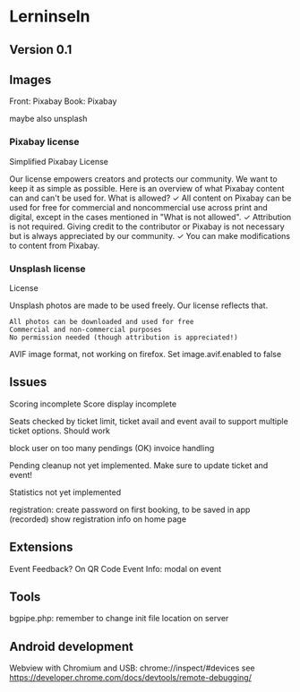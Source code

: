 # Lerninseln
## Version 0.1

## Images
Front: Pixabay
Book: Pixabay

maybe also unsplash


### Pixabay license
Simplified Pixabay License

Our license empowers creators and protects our community. We want to keep it as simple as possible. Here is an overview of what Pixabay content can and can't be used for.
What is allowed?
✓	All content on Pixabay can be used for free for commercial and noncommercial use across print and digital, except in the cases mentioned in "What is not allowed".
✓	Attribution is not required. Giving credit to the contributor or Pixabay is not necessary but is always appreciated by our community.
✓	You can make modifications to content from Pixabay.

### Unsplash license
License

Unsplash photos are made to be used freely. Our license reflects that.

    All photos can be downloaded and used for free
    Commercial and non-commercial purposes
    No permission needed (though attribution is appreciated!)

AVIF image format, not working on firefox. Set image.avif.enabled to false


## Issues
Scoring incomplete
Score display incomplete

Seats checked by ticket limit, ticket avail and event avail to support multiple ticket options. Should work

block user on too many pendings (OK)
invoice handling    

Pending cleanup not yet implemented. Make sure to update ticket and event!

Statistics not yet implemented


registration: create password on first booking, to be saved in app (recorded)
show registration info on home page


## Extensions
Event Feedback? On QR Code
Event Info: modal on event


## Tools
bgpipe.php: remember to change init file location on server

## Android development
Webview with Chromium and USB:
chrome://inspect/#devices
see https://developer.chrome.com/docs/devtools/remote-debugging/

